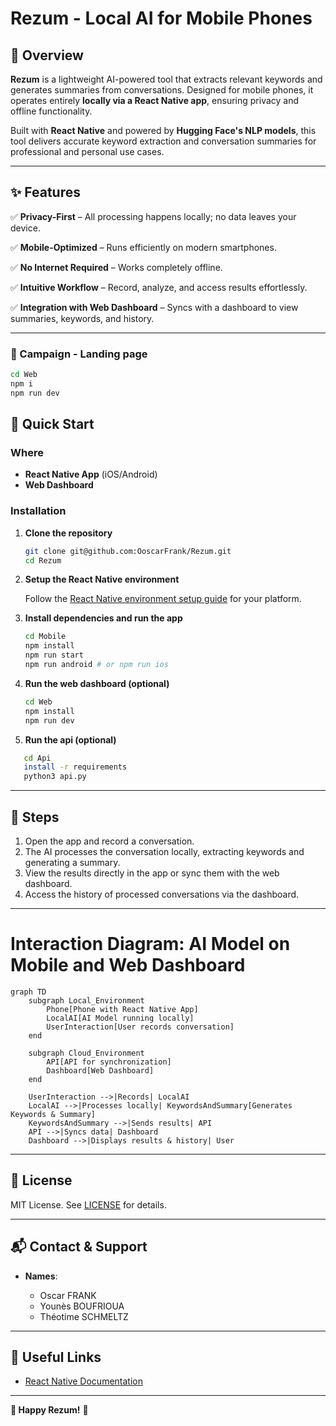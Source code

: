# **Rezum - Local AI for Mobile Phones**

## **📌 Overview**

**Rezum** is a lightweight AI-powered tool that extracts relevant keywords and generates summaries from conversations. Designed for mobile phones, it operates entirely **locally via a React Native app**, ensuring privacy and offline functionality.

Built with **React Native** and powered by **Hugging Face's NLP models**, this tool delivers accurate keyword extraction and conversation summaries for professional and personal use cases.

---

## **✨ Features**

✅ **Privacy-First** – All processing happens locally; no data leaves your device.

✅ **Mobile-Optimized** – Runs efficiently on modern smartphones.

✅ **No Internet Required** – Works completely offline.

✅ **Intuitive Workflow** – Record, analyze, and access results effortlessly.

✅ **Integration with Web Dashboard** – Syncs with a dashboard to view summaries, keywords, and history.

---

### **📢 Campaign - Landing page**
   ```bash
   cd Web
   npm i
   npm run dev
   ```

## **🚀 Quick Start**

### **Where**

* **React Native App** (iOS/Android)
* **Web Dashboard**

### **Installation**

1. **Clone the repository**

   ```bash
   git clone git@github.com:OoscarFrank/Rezum.git
   cd Rezum
   ```

2. **Setup the React Native environment**

   Follow the [React Native environment setup guide](https://reactnative.dev/docs/environment-setup) for your platform.

3. **Install dependencies and run the app**

   ```bash
   cd Mobile
   npm install
   npm run start
   npm run android # or npm run ios
   ```

4. **Run the web dashboard (optional)**

   ```bash
   cd Web
   npm install
   npm run dev
   ```

5. **Run the api (optional)**
```bash
   cd Api
   install -r requirements
   python3 api.py
```

---

## **🔧 Steps**

1. Open the app and record a conversation.
2. The AI processes the conversation locally, extracting keywords and generating a summary.
3. View the results directly in the app or sync them with the web dashboard.
4. Access the history of processed conversations via the dashboard.

---

# Interaction Diagram: AI Model on Mobile and Web Dashboard

```mermaid
graph TD
    subgraph Local_Environment
        Phone[Phone with React Native App]
        LocalAI[AI Model running locally]
        UserInteraction[User records conversation]
    end

    subgraph Cloud_Environment
        API[API for synchronization]
        Dashboard[Web Dashboard]
    end

    UserInteraction -->|Records| LocalAI
    LocalAI -->|Processes locally| KeywordsAndSummary[Generates Keywords & Summary]
    KeywordsAndSummary -->|Sends results| API
    API -->|Syncs data| Dashboard
    Dashboard -->|Displays results & history| User
```

---

## **📜 License**

MIT License. See [LICENSE](LICENSE) for details.

---

## **📬 Contact & Support**

* **Names**:

  * Oscar FRANK
  * Younès BOUFRIOUA
  * Théotime SCHMELTZ

---

## **🔗 Useful Links**

* [React Native Documentation](https://reactnative.dev/)

---

**🎉 Happy Rezum!** 🚀

